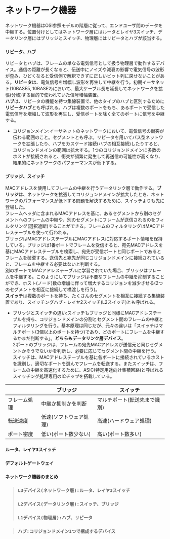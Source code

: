 # ネットワーク機器
ネットワーク機器はOSI参照モデルの階層に従って、エンドユーザ間のデータを中継する。位置付けとしてはネットワーク層にはルータとレイヤ3スイッチ、データリンク層にはブリッジとスイッチ、物理層にはリピータとハブが該当する。

### `リピータ、ハブ`
リピータとハブは、フレームの単なる電気信号として扱う物理層で動作するデバイス。通信の距離が長くなると、伝送中にノイズや減衰の影響で電気信号の波形が歪み、ひどくなると受信側で解釈できずに正しいビット列に戻せないことがある。**リピータ**は、電気信号を増幅し波形を再生して中継を行う。初期イーサネット(10BASE5, 10BASE2)において、最大ケーブル長を延長してネットワークを拡張(分岐)する目的で使われていた信号増幅装置。  
**ハブ**は、リピータの機能を持つ集線装置で、他のタイプのハブと区別するために**リピータハブ**とも呼ばれる。ハブは複数のポートをもち、あるポートで受信した電気信号を増幅して波形を再生し、受信ポートを除く全てのポートに信号を中継する。
- コリジョンメイン:イーサネットのネットワークにおいて、電気信号の衝突が伝わる範囲のこと。セグメントとも呼ぶ。リピータを用いてバス型ネットワークを拡張したり、ハブをカスケード接続(ハブの相互接続)したりすると、コリジョンドメインの範囲は拡大する。1つのコリジョンドメインに多数のホストが接続されると、衝突が頻繁に発生して再送信の可能性が高くなり、結果的にネットワークのパフォーマンスが低下する。

### `ブリッジ、スイッチ`
MACアドレスを使用してフレームの中継を行うデータリンク層で動作する。**ブリッジ**は、ネットワークを拡張してコリジョンドメインが拡大したとき、ネットワークのパフォーマンスが低下する問題を解決するために、スイッチよりも先に登場した。  
フレームヘッダに含まれるMACアドレスを基に、あるセグメントから別のセグメントへのフレームの中継や、別のセグメントにフレームが送信されるのをフィルタリング(選択遮断)することができる。フレームのフィルタリングはMACアドレステーブルを使って行われる。  
ブリッジはMACアドレステーブルにMACアドレスに対応するポート情報を保持している。ブリッジは1番ポートでフレームを受信すると、宛先MACアドレスを基にMACアドレステーブルを検索し、宛先が受信ポートと同じポートであるとフレームを破棄する。送信先と宛先が同じコリジョンドメインに接続されていると、フレームを中継する必要はないと判断する。  
別のポートでMACアドレステーブルに学習されていた場合、ブリッジはフレームを中継する。このようにしてブリッジは不要なフレームの中継を抑制することができ、ホスト(ノード)数の増加に伴って増大するコリジョンを減少させる(2つのセグメントを相互に接続して橋渡しを行う)。  
**スイッチ**は複数のポートを持ち、たくさんのセグメントを相互に接続する集線装置であり、スイッチングハブ・レイヤ2スイッチ(L2スイッチ)とも呼ばれる。
- ブリッジとスイッチの違い:スイッチもブリッジと同様にMACアドレステーブルを持ち、コリジョンドメインの分割とセグメント間のフレームの中継とフィルタリングを行う。基本原理は同じだが、元々の違いは「スイッチはマルチポート(3個以上のポートを持つ)であり、どのポートにフレームを中継するかまだ判断する」。**どちらもデータリンク層デバイス**。  
2ポートのブリッジは、フレームの宛先MACアドレスが送信元と同じセグメントかそうでないかを判断し、必要に応じてセグメント間の中継を行う。  
スイッチは、MACアドレステーブルを基に各ポートに接続されているホストを識別し、適切なポートを選んでフレームを転送する。またスイッチは、フレームの中継を高速化するために、ASIC(特定用途向け集積回路)と呼ばれるスイッチング処理専用のICチップを搭載している。

|          |ブリッジ            |スイッチ                |
|----------|------------------|-----------------------|
|フレーム処理|中継か抑制かを判断   |マルチポート(転送先まで識別)|
|転送速度   |低速(ソフトウェア処理)|高速(ハードウェア処理)    |
|ポート密度 |低い(ポート数少ない)  |高い(ポート数多い)        |

### `ルータ、レイヤ3スイッチ`

### `デフォルトゲートウェイ`

### `ネットワーク機器のまとめ`

> ### `L3デバイス(ネットワーク層):ルータ、レイヤ3スイッチ`
> ### `L2デバイス(データリンク層):スイッチ、ブリッジ`
> ### `L1デバイス(物理層):ハブ、リピータ`

> ### `ハブ:コリジョンドメイン1つで構成するデバイス`
